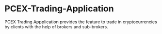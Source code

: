 # PCEX-Trading-Application
PCEX Trading Appplication provides the feature to trade in cryptocurrencies by clients with the help of brokers and sub-brokers.
